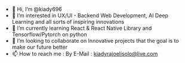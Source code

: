 - 👋 Hi, I’m @kiady696
- 👀 I’m interested in UX/UI - Backend Web Development, AI Deep Learning and all sorts of inspiring innovations 
- 🌱 I’m currently learning React & React Native Library and Tensorflow/Pytorch on python 
- 💞️ I’m looking to collaborate on Innovative projects that the goal is to make our future better
- 📫 How to reach me : By E-Mail : kiadyrajoelisolo@live.com 

<!---
kiady696/kiady696 is a ✨ special ✨ repository because its `README.md` (this file) appears on your GitHub profile.
You can click the Preview link to take a look at your changes.
--->
